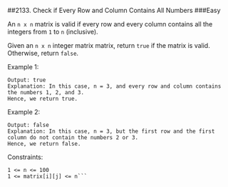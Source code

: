 ##2133. Check if Every Row and Column Contains All Numbers
###Easy

An `n x n` matrix is valid if every row and every column contains all the integers from `1` to `n` (inclusive).

Given an `n x n` integer matrix matrix, return `true` if the matrix is valid. Otherwise, return `false`.

Example 1:
```Input: matrix = [[1,2,3],[3,1,2],[2,3,1]]
Output: true
Explanation: In this case, n = 3, and every row and column contains the numbers 1, 2, and 3.
Hence, we return true.
```

Example 2:
```Input: matrix = [[1,1,1],[1,2,3],[1,2,3]]
Output: false
Explanation: In this case, n = 3, but the first row and the first column do not contain the numbers 2 or 3.
Hence, we return false.
 ```

Constraints:
```n == matrix.length == matrix[i].length
1 <= n <= 100
1 <= matrix[i][j] <= n```